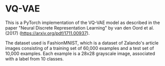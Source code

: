 # VQ-VAE

This is a PyTorch implementation of the VQ-VAE model as described in the paper "Neural Discrete Representation Learning" by van den Oord et al. (2017) (https://arxiv.org/pdf/1711.00937).

The dataset used is FashionMNIST, which is a dataset of Zalando's article images consisting of a training set of 60,000 examples and a test set of 10,000 examples. Each example is a 28x28 grayscale image, associated with a label from 10 classes.
